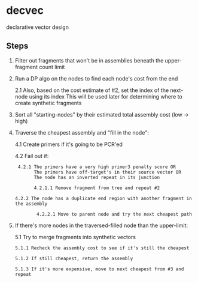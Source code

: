 # decvec

declarative vector design

## Steps

1.  Filter out fragments that won't be in assemblies beneath the upper-fragment count limit

2.  Run a DP algo on the nodes to find each node's cost from the end

    2.1 Also, based on the cost estimate of #2, set the index of the next-node using its index
    This will be used later for determining where to create synthetic fragments

3.  Sort all "starting-nodes" by their estimated total assembly cost (low -> high)

4.  Traverse the cheapest assembly and "fill in the node":

    4.1 Create primers if it's going to be PCR'ed

    4.2 Fail out if:

         4.2.1 The primers have a very high primer3 penalty score OR
               The primers have off-target's in their source vector OR
               The node has an inverted repeat in its junction

               4.2.1.1 Remove fragment from tree and repeat #2

        4.2.2 The node has a duplicate end region with another fragment in the assembly

                4.2.2.1 Move to parent node and try the next cheapest path

5)  If there's more nodes in the traversed-filled node than the upper-limit:

    5.1 Try to merge fragments into synthetic vectors

        5.1.1 Recheck the assembly cost to see if it's still the cheapest

        5.1.2 If still cheapest, return the assembly

        5.1.3 If it's more expensive, move to next cheapest from #3 and repeat
